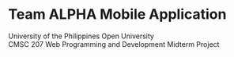 # Team ALPHA Mobile Application 

University of the Philippines Open University
<br/>
CMSC 207 Web Programming and Development Midterm Project

 
